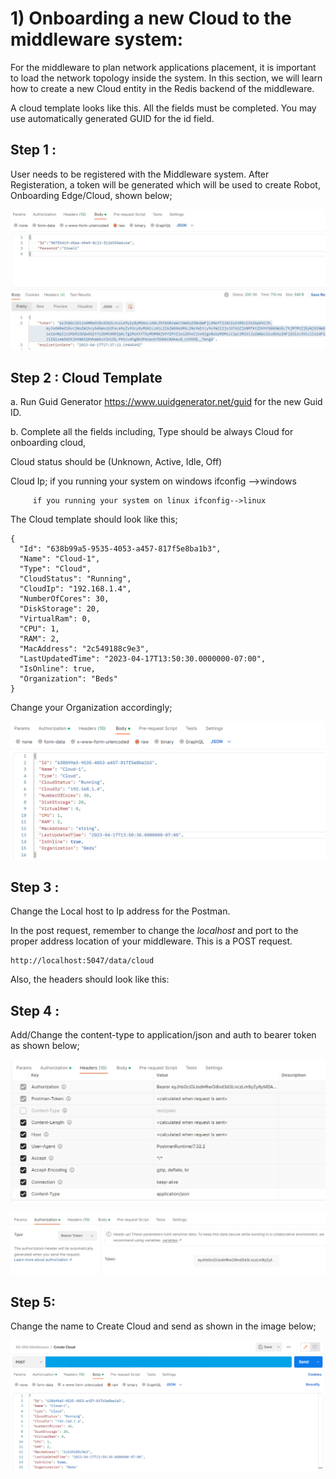 # 1) Onboarding a new Cloud to the middleware system:

For the middleware to plan network applications placement, it is important to load the network topology inside the system. In this section, we will learn how to create a new Cloud entity in the Redis backend of the middleware.

A cloud template looks like this. All the fields must be completed. You may use automatically generated GUID for the id field. 

## Step 1 :  
User needs to be registered with the Middleware system. After Registeration, a token will be generated which will be used to create Robot, Onboarding Edge/Cloud, shown below; 

![image](img/tokengenerated.jpg)

## Step 2 : Cloud Template

a. Run Guid Generator https://www.uuidgenerator.net/guid for the new Guid ID.

b. Complete all the fields including, 
Type should be always Cloud for onboarding cloud, 

Cloud status should be (Unknown, Active, Idle, Off)

Cloud Ip; if you running your system on windows 
                     ifconfig -->windows
                  
         if you running your system on linux ifconfig-->linux

The Cloud template should look like this; 

```
{
  "Id": "638b99a5-9535-4053-a457-817f5e8ba1b3",
  "Name": "Cloud-1",
  "Type": "Cloud",
  "CloudStatus": "Running",
  "CloudIp": "192.168.1.4",
  "NumberOfCores": 30,
  "DiskStorage": 20,
  "VirtualRam": 0,
  "CPU": 1,
  "RAM": 2,
  "MacAddress": "2c549188c9e3",
  "LastUpdatedTime": "2023-04-17T13:50:30.0000000-07:00",
  "IsOnline": true,
  "Organization": "Beds"
}
```
Change your Organization accordingly; 

![image](img/cloud%20template.png)

## Step 3 : 
Change the Local host to Ip address for the Postman.

In the post request, remember to change the *localhost* and port to the proper address location of your middleware. This is a POST request.
```
http://localhost:5047/data/cloud 
```
Also, the headers should look like this:

## Step 4 :

Add/Change the content-type to application/json and auth to bearer token as shown below; 

![image](img/Content-type.jpg)

![image](img/Auth.jpg)

## Step 5: 

Change the name to Create Cloud and send as shown in the image below; 

![image](img/Cloud%20send%20request.png)













